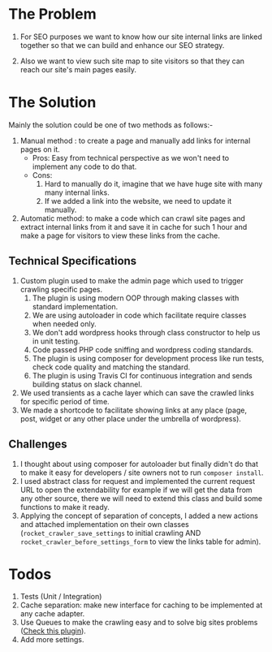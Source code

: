 # The Problem
1. For SEO purposes we want to know how our site internal links are linked together so that we can build and enhance our SEO strategy.

2. Also we want to view such site map to site visitors so that they can reach our site's main pages easily.

# The Solution
Mainly the solution could be one of two methods as follows:-
1. Manual method : to create a page and manually add links for internal pages on it.
    - Pros: Easy from technical perspective as we won't need to implement any code to do that.
    - Cons: 
        1. Hard to manually do it, imagine that we have huge site with many many internal links.
        2. If we added a link into the website, we need to update it manually.
2. Automatic method: to make a code which can crawl site pages and extract internal links from it and save it in cache for such 1 hour and make a page for visitors to view these links from the cache.

## Technical Specifications
1. Custom plugin used to make the admin page which used to trigger crawling specific pages.
    1. The plugin is using modern OOP through making classes with standard implementation.
    2. We are using autoloader in code which facilitate require classes when needed only.
    3. We don't add wordpress hooks through class constructor to help us in unit testing.
    4. Code passed PHP code sniffing and wordpress coding standards.
    5. The plugin is using composer for development process like run tests, check code quality and matching the standard.
    6. The plugin is using Travis CI for continuous integration and sends building status on slack channel.
2. We used transients as a cache layer which can save the crawled links for specific period of time.
3. We made a shortcode to facilitate showing links at any place (page, post, widget or any other place under the umbrella of wordpress).

## Challenges
1. I thought about using composer for autoloader but finally didn't do that to make it easy for developers / site owners not to run `composer install`.
2. I used abstract class for request and implemented the current request URL to open the extendability for example if we will get the data from any other source, there we will need to extend this class and build some functions to make it ready.
3. Applying the concept of separation of concepts, I added a new actions and attached implementation on their own classes (`rocket_crawler_save_settings` to initial crawling AND `rocket_crawler_before_settings_form` to view the links table for admin).

# Todos
1. Tests (Unit / Integration)
2. Cache separation: make new interface for caching to be implemented at any cache adapter.
3. Use Queues to make the crawling easy and to solve big sites problems ([Check this plugin](https://github.com/deliciousbrains/wp-background-processing)).
4. Add more settings.
